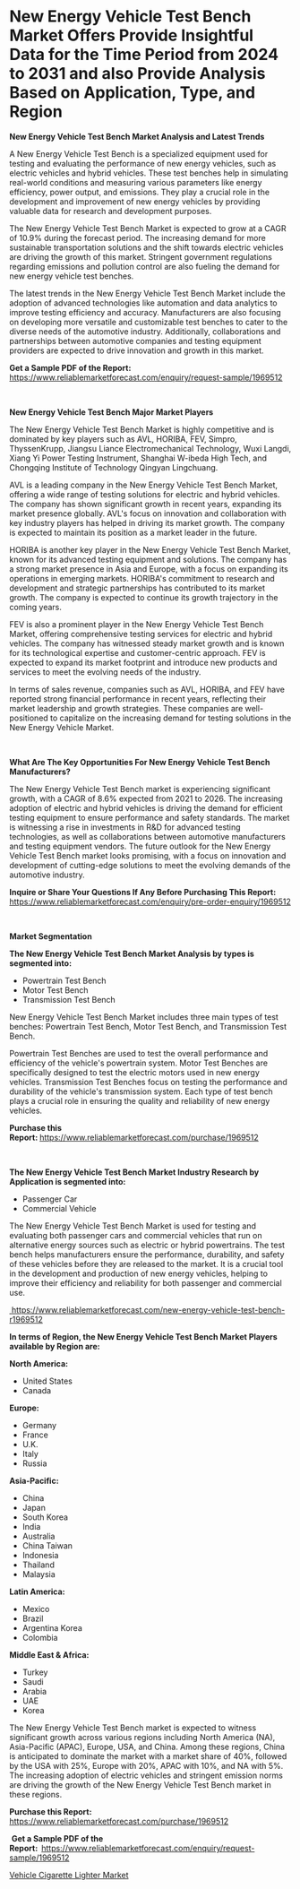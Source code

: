 <p><h1>New Energy Vehicle Test Bench Market Offers Provide Insightful Data for the Time Period from 2024 to 2031 and also Provide Analysis Based on Application, Type, and Region</h1></p><p><strong>New Energy Vehicle Test Bench Market Analysis and Latest Trends</strong></p>
<p><p>A New Energy Vehicle Test Bench is a specialized equipment used for testing and evaluating the performance of new energy vehicles, such as electric vehicles and hybrid vehicles. These test benches help in simulating real-world conditions and measuring various parameters like energy efficiency, power output, and emissions. They play a crucial role in the development and improvement of new energy vehicles by providing valuable data for research and development purposes.</p><p>The New Energy Vehicle Test Bench Market is expected to grow at a CAGR of 10.9% during the forecast period. The increasing demand for more sustainable transportation solutions and the shift towards electric vehicles are driving the growth of this market. Stringent government regulations regarding emissions and pollution control are also fueling the demand for new energy vehicle test benches.</p><p>The latest trends in the New Energy Vehicle Test Bench Market include the adoption of advanced technologies like automation and data analytics to improve testing efficiency and accuracy. Manufacturers are also focusing on developing more versatile and customizable test benches to cater to the diverse needs of the automotive industry. Additionally, collaborations and partnerships between automotive companies and testing equipment providers are expected to drive innovation and growth in this market.</p></p>
<p><strong>Get a Sample PDF of the Report:&nbsp;</strong> <a href="https://www.reliablemarketforecast.com/enquiry/request-sample/1969512">https://www.reliablemarketforecast.com/enquiry/request-sample/1969512</a></p>
<p>&nbsp;</p>
<p><strong>New Energy Vehicle Test Bench Major Market Players</strong></p>
<p><p>The New Energy Vehicle Test Bench Market is highly competitive and is dominated by key players such as AVL, HORIBA, FEV, Simpro, ThyssenKrupp, Jiangsu Liance Electromechanical Technology, Wuxi Langdi, Xiang Yi Power Testing Instrument, Shanghai W-ibeda High Tech, and Chongqing Institute of Technology Qingyan Lingchuang.</p><p>AVL is a leading company in the New Energy Vehicle Test Bench Market, offering a wide range of testing solutions for electric and hybrid vehicles. The company has shown significant growth in recent years, expanding its market presence globally. AVL's focus on innovation and collaboration with key industry players has helped in driving its market growth. The company is expected to maintain its position as a market leader in the future.</p><p>HORIBA is another key player in the New Energy Vehicle Test Bench Market, known for its advanced testing equipment and solutions. The company has a strong market presence in Asia and Europe, with a focus on expanding its operations in emerging markets. HORIBA's commitment to research and development and strategic partnerships has contributed to its market growth. The company is expected to continue its growth trajectory in the coming years.</p><p>FEV is also a prominent player in the New Energy Vehicle Test Bench Market, offering comprehensive testing services for electric and hybrid vehicles. The company has witnessed steady market growth and is known for its technological expertise and customer-centric approach. FEV is expected to expand its market footprint and introduce new products and services to meet the evolving needs of the industry.</p><p>In terms of sales revenue, companies such as AVL, HORIBA, and FEV have reported strong financial performance in recent years, reflecting their market leadership and growth strategies. These companies are well-positioned to capitalize on the increasing demand for testing solutions in the New Energy Vehicle Market.</p></p>
<p>&nbsp;</p>
<p><strong>What Are The Key Opportunities For New Energy Vehicle Test Bench Manufacturers?</strong></p>
<p><p>The New Energy Vehicle Test Bench market is experiencing significant growth, with a CAGR of 8.6% expected from 2021 to 2026. The increasing adoption of electric and hybrid vehicles is driving the demand for efficient testing equipment to ensure performance and safety standards. The market is witnessing a rise in investments in R&D for advanced testing technologies, as well as collaborations between automotive manufacturers and testing equipment vendors. The future outlook for the New Energy Vehicle Test Bench market looks promising, with a focus on innovation and development of cutting-edge solutions to meet the evolving demands of the automotive industry.</p></p>
<p><strong>Inquire or Share Your Questions If Any Before Purchasing This Report:</strong> <a href="https://www.reliablemarketforecast.com/enquiry/pre-order-enquiry/1969512">https://www.reliablemarketforecast.com/enquiry/pre-order-enquiry/1969512</a></p>
<p>&nbsp;</p>
<p><strong>Market Segmentation</strong></p>
<p><strong>The New Energy Vehicle Test Bench Market Analysis by types is segmented into:</strong></p>
<p><ul><li>Powertrain Test Bench</li><li>Motor Test Bench</li><li>Transmission Test Bench</li></ul></p>
<p><p>New Energy Vehicle Test Bench Market includes three main types of test benches: Powertrain Test Bench, Motor Test Bench, and Transmission Test Bench. </p><p>Powertrain Test Benches are used to test the overall performance and efficiency of the vehicle's powertrain system. Motor Test Benches are specifically designed to test the electric motors used in new energy vehicles. Transmission Test Benches focus on testing the performance and durability of the vehicle's transmission system. Each type of test bench plays a crucial role in ensuring the quality and reliability of new energy vehicles.</p></p>
<p><strong>Purchase this Report:&nbsp;</strong><a href="https://www.reliablemarketforecast.com/purchase/1969512">https://www.reliablemarketforecast.com/purchase/1969512</a></p>
<p>&nbsp;</p>
<p><strong>The New Energy Vehicle Test Bench Market Industry Research by Application is segmented into:</strong></p>
<p><ul><li>Passenger Car</li><li>Commercial Vehicle</li></ul></p>
<p><p>The New Energy Vehicle Test Bench Market is used for testing and evaluating both passenger cars and commercial vehicles that run on alternative energy sources such as electric or hybrid powertrains. The test bench helps manufacturers ensure the performance, durability, and safety of these vehicles before they are released to the market. It is a crucial tool in the development and production of new energy vehicles, helping to improve their efficiency and reliability for both passenger and commercial use.</p></p>
<p><a href="https://www.reliablemarketforecast.com/new-energy-vehicle-test-bench-r1969512">&nbsp;https://www.reliablemarketforecast.com/new-energy-vehicle-test-bench-r1969512</a></p>
<p><strong>In terms of Region, the New Energy Vehicle Test Bench Market Players available by Region are:</strong></p>
<p>
    <p> <strong> North America: </strong>
        <ul>
            <li>United States</li>
            <li>Canada</li>
        </ul>
        </p> 
    <p> <strong> Europe: </strong>
        <ul>
            <li>Germany</li>
            <li>France</li>
            <li>U.K.</li>
            <li>Italy</li>
            <li>Russia</li>
        </ul>
        </p> 
    <p> <strong> Asia-Pacific: </strong>
        <ul>
            <li>China</li>
            <li>Japan</li>
            <li>South Korea</li>
            <li>India</li>
            <li>Australia</li>
            <li>China Taiwan</li>
            <li>Indonesia</li>
            <li>Thailand</li>
            <li>Malaysia</li>
        </ul>
        </p> 
    <p> <strong> Latin America: </strong>
        <ul>
            <li>Mexico</li>
            <li>Brazil</li>
            <li>Argentina Korea</li>
            <li>Colombia</li>
        </ul>
        </p> 
    <p> <strong> Middle East & Africa: </strong>
        <ul>
            <li>Turkey</li>
            <li>Saudi</li>
            <li>Arabia</li>
            <li>UAE</li>
            <li>Korea</li>
        </ul>
    </p>
    </p>
<p><p>The New Energy Vehicle Test Bench market is expected to witness significant growth across various regions including North America (NA), Asia-Pacific (APAC), Europe, USA, and China. Among these regions, China is anticipated to dominate the market with a market share of 40%, followed by the USA with 25%, Europe with 20%, APAC with 10%, and NA with 5%. The increasing adoption of electric vehicles and stringent emission norms are driving the growth of the New Energy Vehicle Test Bench market in these regions.</p></p>
<p><strong>Purchase this Report: </strong><a href="https://www.reliablemarketforecast.com/purchase/1969512">https://www.reliablemarketforecast.com/purchase/1969512</a></p>
<p>&nbsp;<strong>Get a Sample PDF of the Report:&nbsp;&nbsp;</strong><a href="https://www.reliablemarketforecast.com/enquiry/request-sample/1969512">https://www.reliablemarketforecast.com/enquiry/request-sample/1969512</a></p>
<p><strong></strong></p>
<p><p><a href="https://view.publitas.com/reportprime-1/vehicle-cigarette-lighter-market-size-share-analysis-growth-trends-forecast-2024-2031/">Vehicle Cigarette Lighter Market</a></p></p>
